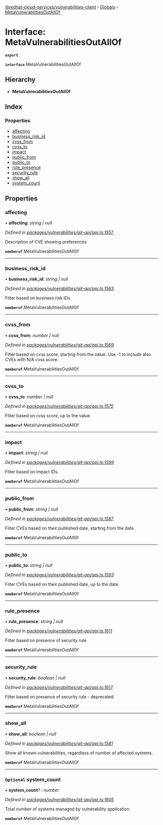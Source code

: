[@redhat-cloud-services/vulnerabilities-client](../README.md) › [Globals](../globals.md) › [MetaVulnerabilitiesOutAllOf](metavulnerabilitiesoutallof.md)

# Interface: MetaVulnerabilitiesOutAllOf

**`export`** 

**`interface`** MetaVulnerabilitiesOutAllOf

## Hierarchy

* **MetaVulnerabilitiesOutAllOf**

## Index

### Properties

* [affecting](metavulnerabilitiesoutallof.md#affecting)
* [business_risk_id](metavulnerabilitiesoutallof.md#business_risk_id)
* [cvss_from](metavulnerabilitiesoutallof.md#cvss_from)
* [cvss_to](metavulnerabilitiesoutallof.md#cvss_to)
* [impact](metavulnerabilitiesoutallof.md#impact)
* [public_from](metavulnerabilitiesoutallof.md#public_from)
* [public_to](metavulnerabilitiesoutallof.md#public_to)
* [rule_presence](metavulnerabilitiesoutallof.md#rule_presence)
* [security_rule](metavulnerabilitiesoutallof.md#security_rule)
* [show_all](metavulnerabilitiesoutallof.md#show_all)
* [system_count](metavulnerabilitiesoutallof.md#optional-system_count)

## Properties

###  affecting

• **affecting**: *string | null*

*Defined in [packages/vulnerabilities/git-api/api.ts:1557](https://github.com/RedHatInsights/javascript-clients/blob/master/packages/vulnerabilities/git-api/api.ts#L1557)*

Description of CVE showing preferences

**`memberof`** MetaVulnerabilitiesOutAllOf

___

###  business_risk_id

• **business_risk_id**: *string | null*

*Defined in [packages/vulnerabilities/git-api/api.ts:1563](https://github.com/RedHatInsights/javascript-clients/blob/master/packages/vulnerabilities/git-api/api.ts#L1563)*

Filter based on business risk IDs.

**`memberof`** MetaVulnerabilitiesOutAllOf

___

###  cvss_from

• **cvss_from**: *number | null*

*Defined in [packages/vulnerabilities/git-api/api.ts:1569](https://github.com/RedHatInsights/javascript-clients/blob/master/packages/vulnerabilities/git-api/api.ts#L1569)*

Filter based on cvss score, starting from the value. Use -1 to include also CVEs with N/A cvss score.

**`memberof`** MetaVulnerabilitiesOutAllOf

___

###  cvss_to

• **cvss_to**: *number | null*

*Defined in [packages/vulnerabilities/git-api/api.ts:1575](https://github.com/RedHatInsights/javascript-clients/blob/master/packages/vulnerabilities/git-api/api.ts#L1575)*

Filter based on cvss score, up to the value.

**`memberof`** MetaVulnerabilitiesOutAllOf

___

###  impact

• **impact**: *string | null*

*Defined in [packages/vulnerabilities/git-api/api.ts:1599](https://github.com/RedHatInsights/javascript-clients/blob/master/packages/vulnerabilities/git-api/api.ts#L1599)*

Filter based on impact IDs.

**`memberof`** MetaVulnerabilitiesOutAllOf

___

###  public_from

• **public_from**: *string | null*

*Defined in [packages/vulnerabilities/git-api/api.ts:1587](https://github.com/RedHatInsights/javascript-clients/blob/master/packages/vulnerabilities/git-api/api.ts#L1587)*

Filter CVEs based on their published date, starting from the date.

**`memberof`** MetaVulnerabilitiesOutAllOf

___

###  public_to

• **public_to**: *string | null*

*Defined in [packages/vulnerabilities/git-api/api.ts:1593](https://github.com/RedHatInsights/javascript-clients/blob/master/packages/vulnerabilities/git-api/api.ts#L1593)*

Filter CVEs based on their published date, up to the date.

**`memberof`** MetaVulnerabilitiesOutAllOf

___

###  rule_presence

• **rule_presence**: *string | null*

*Defined in [packages/vulnerabilities/git-api/api.ts:1611](https://github.com/RedHatInsights/javascript-clients/blob/master/packages/vulnerabilities/git-api/api.ts#L1611)*

Filter based on presence of security rule

**`memberof`** MetaVulnerabilitiesOutAllOf

___

###  security_rule

• **security_rule**: *boolean | null*

*Defined in [packages/vulnerabilities/git-api/api.ts:1617](https://github.com/RedHatInsights/javascript-clients/blob/master/packages/vulnerabilities/git-api/api.ts#L1617)*

Filter based on presence of security rule - deprecated

**`memberof`** MetaVulnerabilitiesOutAllOf

___

###  show_all

• **show_all**: *boolean | null*

*Defined in [packages/vulnerabilities/git-api/api.ts:1581](https://github.com/RedHatInsights/javascript-clients/blob/master/packages/vulnerabilities/git-api/api.ts#L1581)*

Show all known vulnerabilities, regardless of number of affected systems.

**`memberof`** MetaVulnerabilitiesOutAllOf

___

### `Optional` system_count

• **system_count**? : *number*

*Defined in [packages/vulnerabilities/git-api/api.ts:1605](https://github.com/RedHatInsights/javascript-clients/blob/master/packages/vulnerabilities/git-api/api.ts#L1605)*

Total number of systems managed by vulnerability application.

**`memberof`** MetaVulnerabilitiesOutAllOf
